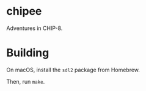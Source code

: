 # chipee #
Adventures in CHIP-8.

# Building #

On macOS, install the `sdl2` package from Homebrew.

Then, run `make`.
